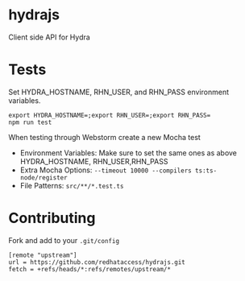 # hydrajs
Client side API for Hydra

# Tests
Set HYDRA_HOSTNAME, RHN_USER, and RHN_PASS environment variables.

    export HYDRA_HOSTNAME=;export RHN_USER=;export RHN_PASS=
    npm run test
    
When testing through Webstorm create a new Mocha test
   
* Environment Variables: Make sure to set the same ones as above HYDRA_HOSTNAME, RHN_USER,RHN_PASS
* Extra Mocha Options: `--timeout 10000 --compilers ts:ts-node/register`
* File Patterns: `src/**/*.test.ts`

# Contributing
Fork and add to your `.git/config`

    [remote "upstream"]
	url = https://github.com/redhataccess/hydrajs.git
	fetch = +refs/heads/*:refs/remotes/upstream/*
